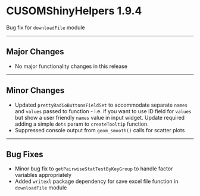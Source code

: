 # CUSOMShinyHelpers 1.9.4
Bug fix for `downloadFile` module

***
## Major Changes 
- No major functionality changes in this release

***
## Minor Changes
- Updated `prettyRadioButtonsFieldSet` to accommodate separate `names` and `values` passed to function - i.e. if you want to use ID field for `values` but show a user friendly `names` value in input widget. Update required adding a simple `dots` param to `createTooltip` function. 
- Suppressed console output from `geom_smooth()` calls for scatter plots

***
## Bug Fixes 
- Minor bug fix to `getPairwiseStatTestByKeyGroup` to handle factor variables appropriately
- Added `writexl` package dependency for save excel file function in `downloadFile` module 
